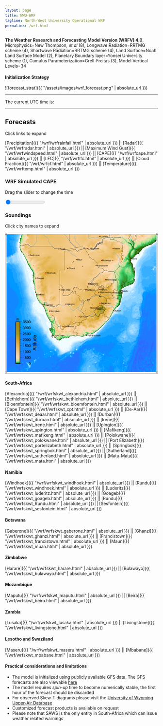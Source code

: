 ```yaml
---
layout: page
title: NWU-WRF
tagline: North-West University Operational WRF
permalink: /wrf.html
---
```


**The Weather Research and Forecasting Model Version (WRFV) 4.0**,
Microphysics=New Thompson, *et.al* (8),
Longwave Radiation=RRTMG scheme (4),
Shortwave Radiation=RRTMG scheme (4),
Land Surface=Noah Land Surface Model (2),
Planetary Boundary layer=Yonsei University scheme (1),
Cumulus Parameterization=Grell-Freitas (3),
Model Vertical Levels=34

#### Initialization Strategy
![forecast_strat]({{ "/assets/images/wrf_forecast.png" | absolute_url }})

---

<html>
<head>
<script>
function startTime() {
  var today = new Date();
  var h = today.getUTCHours();
  var m = today.getUTCMinutes();
  var s = today.getUTCSeconds();
  m = checkTime(m);
  s = checkTime(s);
  document.getElementById('txt').innerHTML =
  h + ":" + m + ":" + s;
  var t = setTimeout(startTime, 500);
}
function checkTime(i) {
  if (i < 10) {i = "0" + i};  // add zero in front of numbers < 10
  return i;
}
</script>
</head>

<body onload="startTime()">
The current UTC time is:
<div id="txt"></div>
</body>

</html>

---

## Forecasts 
Click links to expand

[Precipitation]({{ "/wrf/wrfrainfall.html" | absolute_url }}) ||
[Radar]({{ "/wrf/wrfradar.html" | absolute_url }}) ||
[Maximum Wind Gust]({{ "/wrf/wrfwindspeed.html" | absolute_url }}) ||
[CAPE]({{ "/wrf/wrfcape.html" | absolute_url }}) ||
[LFC]({{ "/wrf/wrflfc.html" | absolute_url }}) ||
[Cloud Fraction]({{ "/wrf/wrfcf.html" | absolute_url }}) ||
[Temperature]({{ "/wrf/wrftemp.html" | absolute_url }})

<h3>WRF Simulated CAPE</h3>
<p>Drag the slider to change the time</p>

<div class="slidecontainer">
<input oninput='setImage(this)' class="slider" type="range" min="0" max="17" value="0" step="1" />
<img id='img'/>
</div>

<script>
var img = document.getElementById('img');
var img_array = ['/assets/images/wrf/cp_wrfout_d01_2020-04-30_12:00:00.png',
'/assets/images/wrf/cp_wrfout_d01_2020-04-30_13:00:00.png',
'/assets/images/wrf/cp_wrfout_d01_2020-04-30_14:00:00.png',
'/assets/images/wrf/cp_wrfout_d01_2020-04-30_15:00:00.png',
'/assets/images/wrf/cp_wrfout_d01_2020-04-30_16:00:00.png',
'/assets/images/wrf/cp_wrfout_d01_2020-04-30_17:00:00.png',
'/assets/images/wrf/cp_wrfout_d01_2020-04-30_18:00:00.png',
'/assets/images/wrf/cp_wrfout_d01_2020-04-30_19:00:00.png',
'/assets/images/wrf/cp_wrfout_d01_2020-04-30_20:00:00.png',
'/assets/images/wrf/cp_wrfout_d01_2020-04-30_21:00:00.png',
'/assets/images/wrf/cp_wrfout_d01_2020-04-30_22:00:00.png',
'/assets/images/wrf/cp_wrfout_d01_2020-04-30_23:00:00.png',
'/assets/images/wrf/cp_wrfout_d01_2020-05-01_00:00:00.png',
'/assets/images/wrf/cp_wrfout_d01_2020-05-01_01:00:00.png',
'/assets/images/wrf/cp_wrfout_d01_2020-05-01_02:00:00.png',
'/assets/images/wrf/cp_wrfout_d01_2020-05-01_03:00:00.png',
'/assets/images/wrf/cp_wrfout_d01_2020-05-01_04:00:00.png',];
function setImage(obj)
{
        var value = obj.value;
        img.src = img_array[value];

}
</script>

### Soundings 
Click city names to expand

<img src="/assets/images/sounding_locations_2.png" alt="" usemap="#map" />
<map name="map">
    <area shape="rect" coords="397, 278, 450, 292" href="https://crggithub.github.io/wrf/wrfskwt_mafikeng.html" alt="mafikeng" title="Mafikeng" />
    <area shape="rect" coords="410, 247, 468, 260" href="https://crggithub.github.io/wrf/wrfskwt_gaberone.html" alt="gaberone" title="Gaberone" />
    <area shape="rect" coords="496, 225, 556, 241" href="https://crggithub.github.io/wrf/wrfskwt_polokwane.html" alt="polokwane" title="Polokwane" />
    <area shape="rect" coords="624, 122, 661, 139" href="https://crggithub.github.io/wrf/wrfskwt_beira.html" alt="beira" title="Beira" />
    <area shape="rect" coords="469, 13, 514, 28" href="https://crggithub.github.io/wrf/wrfskwt_lusaka.html" alt="lusaka" title="Lusaka" />
    <area shape="rect" coords="532, 72, 576, 88" href="https://crggithub.github.io/wrf/wrfskwt_harare.html" alt="harare" title="Harare" />
    <area shape="rect" coords="476, 130, 532, 145" href="https://crggithub.github.io/wrf/wrfskwt_bulawayo.html" alt="bulawayo" title="Bulawayo" />
    <area shape="rect" coords="577, 280, 621, 296" href="https://crggithub.github.io/wrf/wrfskwt_maputu.html" alt="maputu" title="Maputu" />
    <area shape="rect" coords="537, 290, 568, 307" href="https://crggithub.github.io/wrf/wrfskwt_mbabane.html" alt="mbabane" title="Mbabane" />
    <area shape="rect" coords="459, 277, 514, 303" href="https://crggithub.github.io/wrf/wrfskwt_irene.html" alt="irene" title="Irene" />
    <area shape="rect" coords="466, 342, 532, 358" href="https://crggithub.github.io/wrf/wrfskwt_bethlehem.html" alt="bethlehem" title="Bethlehem" />
    <area shape="rect" coords="459, 373, 490, 388" href="https://crggithub.github.io/wrf/wrfskwt_maseru.html" alt="maseru" title="Maseru" />
    <area shape="rect" coords="419, 365, 445, 381" href="https://crggithub.github.io/wrf/wrfskwt_bloemfontein.html" alt="bloemfontein" title="Bloemfontein" />
    <area shape="rect" coords="297, 347, 352, 361" href="https://crggithub.github.io/wrf/wrfskwt_upington.html" alt="upington" title="Upington" />
    <area shape="rect" coords="536, 379, 581, 394" href="https://crggithub.github.io/wrf/wrfskwt_durban.html" alt="durban" title="Durban" />
    <area shape="rect" coords="364, 409, 411, 426" href="https://crggithub.github.io/wrf/wrfskwt_deaar.html" alt="deaar" title="De-Aar" />
    <area shape="rect" coords="404, 502, 480, 518" href="https://crggithub.github.io/wrf/wrfskwt_portelizabeth.html" alt="portelizabeth" title="Port-Elizabeth" />
    <area shape="rect" coords="235, 502, 298, 518" href="https://crggithub.github.io/wrf/wrfskwt_cpt.html" alt="capetown" title="Cape-Town" />
    <area shape="rect" coords="217, 382, 276, 396" href="https://crggithub.github.io/wrf/wrfskwt_springbok.html" alt="springbok" title="Springbok" />
    <area shape="rect" coords="184, 351, 245, 367" href="https://crggithub.github.io/wrf/wrfskwt_alexander.html" alt="alexander" title="Alexander" />
    <area shape="rect" coords="306, 170, 352, 186" href="https://crggithub.github.io/wrf/wrfskwt_ghanzi.html" alt="ghanzi" title="Ghanzi" />
    <area shape="rect" coords="151, 298, 200, 315" href="https://crggithub.github.io/wrf/wrfskwt_luderitz.html" alt="luderitz" title="Luderitz" />
    <area shape="rect" coords="148, 218, 199, 235" href="https://crggithub.github.io/wrf/wrfskwt_goageb.html" alt="goageb" title="Goageb" />
    <area shape="rect" coords="195, 192, 257, 207" href="https://crggithub.github.io/wrf/wrfskwt_windhoek.html" alt="windhoek" title="Windhoek" />
    <area shape="rect" coords="258, 72, 309, 89" href="https://crggithub.github.io/wrf/wrfskwt_rundu.html" alt="rundu" title="Rundu" />
    <area shape="rect" coords="281, 454, 348, 475" href="https://crggithub.github.io/wrf/wrfskwt_sutherland.html" alt="sutherland" title="Sutherland" />
    <area shape="rect" coords="264, 271, 331, 296" href="https://crggithub.github.io/wrf/wrfskwt_mata.html" alt="matamata" title="Mata-Mata" />
    <area shape="rect" coords="444, 153, 517, 174" href="https://crggithub.github.io/wrf/wrfskwt_francistown.html" alt="francistown" title="Francistown" />
    <area shape="rect" coords="347, 123, 390, 145" href="https://crggithub.github.io/wrf/wrfskwt_maun.html" alt="maun" title="Maun" />
    <area shape="rect" coords="402, 68, 476, 90" href="https://crggithub.github.io/wrf/wrfskwt_livingstone.html" alt="livingstone" title="Livingstone" />
    <area shape="rect" coords="112, 100, 178, 121" href="https://crggithub.github.io/wrf/wrfskwt_sesfontein.html" alt="sesfontein" title="Sesfontein" />
</map>

#### South-Africa
[Alexandria]({{ "/wrf/wrfskwt_alexandria.html" | absolute_url }}) ||
[Bethlehem]({{ "/wrf/wrfskwt_bethlehem.html" | absolute_url }}) ||
[Bloemfontein]({{ "/wrf/wrfskwt_bloemfontein.html" | absolute_url }}) || 
[Cape Town]({{ "/wrf/wrfskwt_cpt.html" | absolute_url }}) ||
[De-Aar]({{ "/wrf/wrfskwt_deaar.html" | absolute_url }}) ||
[Durban]({{ "/wrf/wrfskwt_durban.html" | absolute_url }}) ||
[Irene]({{ "/wrf/wrfskwt_irene.html" | absolute_url }}) ||
[Upington]({{ "/wrf/wrfskwt_upington.html" | absolute_url }}) ||
[Mafikeng]({{ "/wrf/wrfskwt_mafikeng.html" | absolute_url }}) ||
[Polokwane]({{ "/wrf/wrfskwt_polokwane.html" | absolute_url }}) ||
[Port Elizabeth]({{ "/wrf/wrfskwt_portelizabeth.html" | absolute_url }}) ||
[Springbok]({{ "/wrf/wrfskwt_springbok.html" | absolute_url }}) ||
[Sutherland]({{ "/wrf/wrfskwt_sutherland.html" | absolute_url }}) ||
[Mata-Mata]({{ "/wrf/wrfskwt_mata.html" | absolute_url }})

#### Namibia
[Windhoek]({{ "/wrf/wrfskwt_windhoek.html" | absolute_url }}) ||
[Rundu]({{ "/wrf/wrfskwt_windhoek.html" | absolute_url }}) ||
[Luderitz]({{ "/wrf/wrfskwt_luderitz.html" | absolute_url }}) ||
[Goageb]({{ "/wrf/wrfskwt_goageb.html" | absolute_url }}) ||
[Rundu]({{ "/wrf/wrfskwt_Rundu.html" | absolute_url }}) || 
[Sesfontein]({{ "/wrf/wrfskwt_sesfontein.html" | absolute_url }}) 

#### Botswana
[Gaberone]({{ "/wrf/wrfskwt_gaberone.html" | absolute_url }}) ||
[Ghanzi]({{ "/wrf/wrfskwt_ghanzi.html" | absolute_url }}) ||
[Francistown]({{ "/wrf/wrfskwt_francistown.html" | absolute_url }}) ||
[Maun]({{ "/wrf/wrfskwt_muan.html" | absolute_url }})

#### Zimbabwe
[Harare]({{ "/wrf/wrfskwt_harare.html" | absolute_url }}) ||
[Bulawayo]({{ "/wrf/wrfskwt_bulawayo.html" | absolute_url }})

#### Mozambique
[Maputu]({{ "/wrf/wrfskwt_maputu.html" | absolute_url }}) ||
[Beira]({{ "/wrf/wrfskwt_beira.html" | absolute_url }})

#### Zambia
[Lusaka]({{ "/wrf/wrfskwt_lusaka.html" | absolute_url }}) ||
[Livingstone]({{ "/wrf/wrfskwt_livingstone.html" | absolute_url }}) 

#### Lesotho and Swaziland
[Maseru]({{ "/wrf/wrfskwt_maseru.html" | absolute_url }}) ||
[Mbabane]({{ "/wrf/wrfskwt_mbabane.html" | absolute_url }}) 

#### Practical considerations and limitations
+ The model is initialized using publicly available GFS data. The GFS forecasts are also viewable [here](http://www.lekwenaradar.co.za/forecast.html)
+ The model requires *spin-up* time to become numerically stable, the first hour of the forecast should be discarded
+ For observed Skew-T diagrams please visit the [University of Wyoming Upper-Air Database](http://weather.uwyo.edu/upperair/sounding.html)
+ Customized forecast products is available on request
+ Please note that SAWS is the only entity in South-Africa which can issue weather related warnings
